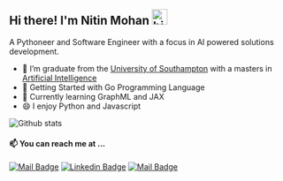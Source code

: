 ## Hi there! I'm Nitin Mohan <img src="https://user-images.githubusercontent.com/1303154/88677602-1635ba80-d120-11ea-84d8-d263ba5fc3c0.gif" width="28px" alt="hi">

 A Pythoneer and Software Engineer with a focus in AI powered solutions development.
- 🔭 I’m graduate from the [University of Southampton](https://southampton.ac.uk/) with a masters in [Artificial Intelligence](https://www.southampton.ac.uk/courses/artificial-intelligence-masters-msc#modules)
- 📒 Getting Started with Go Programming Language
- 🌱 Currently learning GraphML and JAX
- 😄 I enjoy Python and Javascript


![Github stats](https://github-readme-stats.vercel.app/api?username=nitin31mohan&theme=vue&show_icons=true&count_private=true)
 
#### 📫 You can reach me at ...

[![Mail Badge](https://img.shields.io/badge/-m.nitin.4444-c0392b?style=flat&labelColor=c0392b&logo=gmail&logoColor=white)](mailto:m.nitin.4444@gmail.com)
[![Linkedin Badge](https://img.shields.io/badge/-Nitin_Mohan-0e76a8?style=flat&labelColor=0e76a8&logo=linkedin&logoColor=white)](https://www.linkedin.com/in/nitinmohan31/)
[![Mail Badge](https://img.shields.io/badge/-@m.nitin.31-5851DB?style=flat&labelColor=5851DB&logo=instagram&logoColor=white)](https://www.instagram.com/m.nitin.31/)
